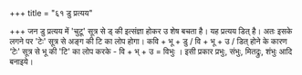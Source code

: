 +++
title = "६१ डु प्रत्यय"

+++
जन डु प्रत्यय में 'चुटू' सूत्र से ड् की इत्संज्ञा होकर उ शेष बचता है। यह प्रत्यय डित् है। अतः इसके लगने पर 'टेः' सूत्र से अङ्ग की टि का लोप होगा।
कवि + भू + डु / वि + भू + उ / डित् होने के कारण ‘टेः' सूत्र से भू की 'टि' का लोप करके - वि + भ् + उ = विभुः ।
इसी प्रकार प्रभुः, संभुः, मितद्रुः, शंभुः आदि बनाइये।